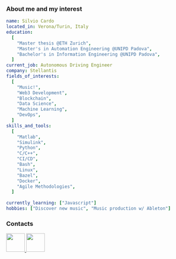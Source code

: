 ### About me and my interest

```yaml
name: Silvio Cardo
located_in: Verona/Turin, Italy
education:
  [
    "Master thesis @ETH Zurich",
    "Master's in Automation Engineering @UNIPD Padova",
    "Bachelor's in Information Engineering @UNIPD Padova",
  ]
current_job: Autonomous Driving Engineer
company: Stellantis
fields_of_interests:
  [
    "Music!",
    "Web3 Development",
    "Blockchain",
    "Data Science",
    "Machine Learning",
    "DevOps",
  ]
skills_and_tools:
  [
    "Matlab",
    "Simulink",
    "Python",
    "C/C++",
    "CI/CD",
    "Bash",
    "Linux",
    "Bazel",
    "Docker",
    "Agile Methodologies",
  ]
  
currently_learning: ["Javascript"]
hobbies: ["Discover new music", "Music production w/ Ableton"]
```

### Contacts

<a href="mailto:slv.cardo@gmail.com">
  <img height="50" src="https://img.shields.io/badge/Gmail-D14836?style=for-the-badge&logo=gmail&logoColor=white"/>
</a>

<a href="https://www.linkedin.com/in/silviocardo/">
  <img height="50" src="https://img.shields.io/badge/linkedin-%230077B5.svg?style=for-the-badge&logo=linkedin&logoColor=white"/>
</a>

